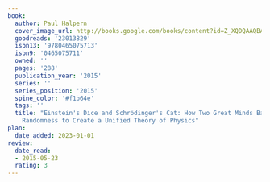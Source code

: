 ```yaml
---
book:
  author: Paul Halpern
  cover_image_url: http://books.google.com/books/content?id=Z_XQDQAAQBAJ&printsec=frontcover&img=1&zoom=1&edge=curl&source=gbs_api
  goodreads: '23013829'
  isbn13: '9780465075713'
  isbn9: '0465075711'
  owned: ''
  pages: '288'
  publication_year: '2015'
  series: ''
  series_position: '2015'
  spine_color: '#f1b64e'
  tags: ''
  title: "Einstein's Dice and Schrödinger's Cat: How Two Great Minds Battled Quantum
    Randomness to Create a Unified Theory of Physics"
plan:
  date_added: 2023-01-01
review:
  date_read:
  - 2015-05-23
  rating: 3
---
```

